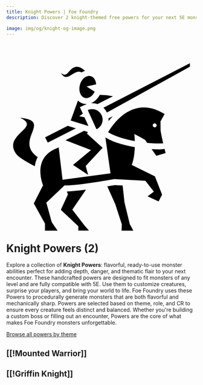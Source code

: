 ```yaml
---
title: Knight Powers | Foe Foundry
description: Discover 2 knight-themed free powers for your next 5E monster.

image: img/og/knight-og-image.png
---
```


# <span class="inline-icon" aria-hidden="true"><svg xmlns="http://www.w3.org/2000/svg" viewBox="0 0 512 512"><path d="M222.776 64.76a16.1 16.1 0 0 1 4.22.56c8.45 2.29 13.88 11.15 14.57 22l-25.78 6 21.89 13.86c-4.93 10.47-13.67 17.3-22.34 17.3a16.1 16.1 0 0 1-4.22-.56c-11.68-3.16-17.59-18.85-13.2-35 3.87-14.26 14.43-24.16 24.86-24.16zm-20.29-9.44a38.78 38.78 0 0 1 9.18-4.65c-5.47-4.23-12.06-8.82-15.9-9.73-27.8-6.55-28.34 34.41-49.08 15.35 16.77 30.56 35.36-12.18 55.8-.96zm54 115.56c-6.437-14.24-23.208-20.557-37.44-14.1l23.34 51.55c14.246-6.438 20.57-23.21 14.12-37.45zm-69.52 35-21.72-6.66-60.94 31 7.16 14.07zm29.88-65.41h-1.53c-2.836.002-5.66-.37-8.4-1.11a32.64 32.64 0 0 1-14.27-8.23l-19.49 53.78 47.69 14.63-10.68-23.59-14-2.64 9.69-7-8.01-17.51s17.52-7.83 19-8.33zm-132.65 143c-64.72-46.18 42-97.32-47.05-105.87 59.27 26.57-49.43 44.81-10.25 97.71 7.49 10.11 34.76 24.95 49.64 32.56a78.51 78.51 0 0 1 7.7-24.38zm132.79-63.26 2.31-4.42-10.29-3.15-49.91 25.39 68.65 26.47-48.34 40.09 40.63 26.55-6.5-23.93 45.41-49zm13.73-82c4.898.003 9.76.82 14.39 2.42l41.79-21.22a184.67 184.67 0 0 0-35.66-3.51c-5.68 11-14.35 19-24.17 22.51 1.21-.09 2.43-.16 3.65-.16zm182 124.37h-4.15c-5.37 0-11.36-.21-17.77-.63l12.66 18 25-7.33s-1.13-4.55-2.74-11.23a82.78 82.78 0 0 1-13.04 1.23zm-138.97-46.37c13.84-22.89 46.76-66.73 96-66.73 16.79 0 35.49 5.1 56 17.86l-11 19.83.21 21.93c-.43 3.25 3.4 21 7.08 36.9-6.65 1.15-23 1-43.18-1l-5.68-8.1c-16.16-9.55-28.75-15.76-28.75-15.76s.91 7.77 1.22 19.23c-23.06-4.18-46.85-10.67-64.84-20.13a81.992 81.992 0 0 1-7.06-4.03zm120.1-18.38c0 4.678 5.655 7.02 8.963 3.712 3.306-3.307.964-8.962-3.714-8.962a5.25 5.25 0 0 0-5.25 5.25zm-132.64-47.42a44.15 44.15 0 0 1 9.43 12.91l223.21-123.4v-9.4zm76.17 154.12c5.64-14.72 7.68-32.58 8.2-48a325.89 325.89 0 0 1-49-12.25 151.31 151.31 0 0 1-30.12-13.81l13.78 96.66-129 17.14-10.39-87.05c-4.26 1.77-8.45 3.64-12.54 5.64-58.81 28.68-29.46 96.18-29.46 96.18l-25 49.21 30.11 54.35v18.81h33.9l-15.74-22.83-14.48-52.57 48.87-46.4c27.89 1.26 102.44-11.49 134.52-17l83 4.55 22.88 29.29-16.85 12.55 29.55 13.9 9.37-18.45-19.23-49.28zm-51.22-131.12-11.31 5.72a44.08 44.08 0 0 1-.07 7.38c3.46-4.32 7.23-8.75 11.38-13.1zm31.69 231.92-5-45.44-20.89-1.14c-6.2 1.06-13.11 2.22-20.44 3.43l21.46 47.74 17.68 54.56-.63 17h31.67l-9.65-17.83zm-140.38 19.45 36.79-53.82c-21.33 2.95-51.31 5.07-51.47 5.07l2.93 7.61-19.1 41.87 47 44.07v11.75h28.65l-11.35-12.92z"/></svg></span> Knight Powers (2)

Explore a collection of **Knight Powers**: flavorful, ready-to-use monster abilities perfect for adding depth, danger, and thematic flair to your next encounter. These handcrafted powers are designed to fit monsters of any level and are fully compatible with 5E. Use them to customize creatures, surprise your players, and bring your world to life. Foe Foundry uses these Powers to procedurally generate monsters that are both flavorful and mechanically sharp. Powers are selected based on theme, role, and CR to ensure every creature feels distinct and balanced. Whether you're building a custom boss or filling out an encounter, Powers are the core of what makes Foe Foundry monsters unforgettable.  

  
[Browse all powers by theme](all.md)

[[!Mounted Warrior]]
---

[[!Griffin Knight]]
---
